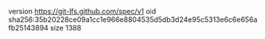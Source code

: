 version https://git-lfs.github.com/spec/v1
oid sha256:35b20228ce09a1cc1e966e8804535d5db3d24e95c5313e6c6e656afb25143894
size 1388
